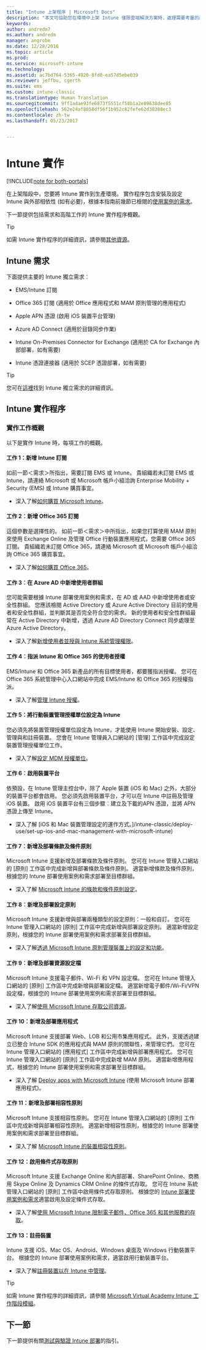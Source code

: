```yaml
---
title: "Intune 上架程序 | Microsoft Docs"
description: "本文可協助您在環境中上架 Intune 僅限雲端解決方案時，處理需要考量的所有詳細資訊。"
keywords: 
author: andredm7
ms.author: andredm
manager: angrobe
ms.date: 12/28/2016
ms.topic: article
ms.prod: 
ms.service: microsoft-intune
ms.technology: 
ms.assetid: ac7bd764-5365-4920-8fd0-ea57d5ebe039
ms.reviewer: jeffbu, cgerth
ms.suite: ems
ms.custom: intune-classic
ms.translationtype: Human Translation
ms.sourcegitcommit: 9ff1adae93fe6873f5551cf58b1a2e89638dee85
ms.openlocfilehash: 562e24af8058df56f1b952c82fefe62d38388ec3
ms.contentlocale: zh-tw
ms.lasthandoff: 05/23/2017


---
```


# <a name="intune-implementation"></a>Intune 實作

[!INCLUDE[note for both-portals](../includes/note-for-both-portals.md)]

在上架階段中，您要將 Intune 實作到生產環境。 實作程序包含安裝及設定 Intune 與外部相依性 (如有必要)，根據本指南前幾節已檢閱的[使用案例的需求](section-3-determine-use-case-requirements.md)。

下一節提供包括需求和高階工作的 Intune 實作程序概觀。

>[!TIP]
> 如需 Intune 實作程序的詳細資訊，請參閱[其他資源](additional-resources.md)。

## <a name="intune-requirements"></a>Intune 需求

下面提供主要的 Intune 獨立需求︰

-   EMS/Intune 訂閱

-   Office 365 訂閱 (適用於 Office 應用程式和 MAM 原則管理的應用程式)

-   Apple APN 憑證 (啟用 iOS 裝置平台管理)

-   Azure AD Connect (適用於目錄同步作業)

-   Intune On-Premises Connector for Exchange (適用於 CA for Exchange 內部部署，如有需要)

-   Intune 憑證連接器 (適用於 SCEP 憑證部署，如有需要)

>[!TIP]
> 您可在[這裡](/intune-classic/get-started/what-to-know-before-you-start-microsoft-intune)找到 Intune 獨立需求的詳細資訊。

## <a name="intune-implementation-process"></a>Intune 實作程序

### <a name="overview-of-implementation-tasks"></a>實作工作概觀

以下是實作 Intune 時，每項工作的概觀。

#### <a name="task-1-add-intune-subscription"></a>工作 1：新增 Intune 訂閱

如前一節＜需求＞所指出，需要訂閱 EMS 或 Intune。 貴組織若未訂閱 EMS 或 Intune，請連絡 Microsoft 或 Microsoft 帳戶小組洽詢 Enterprise Mobility + Security (EMS) 或 Intune 購買事宜。

-   深入了解[如何購買 Microsoft Intune](https://www.microsoft.com/cloud-platform/microsoft-intune-pricing)。

#### <a name="task-2-add-office-365-subscription"></a>工作 2︰新增 Office 365 訂閱

這個參數是選擇性的。 如前一節＜需求＞中所指出，如果您打算使用 MAM 原則來使用 Exchange Online 及管理 Office 行動裝置應用程式，您需要 Office 365 訂閱。 貴組織若未訂閱 Office 365，請連絡 Microsoft 或 Microsoft 帳戶小組洽詢 Office 365 購買事宜。

-   深入了解[如何購買 Office 365](https://products.office.com/business/compare-office-365-for-business-plans)。

#### <a name="task-3-add-users-groups-in-azure-ad"></a>工作 3︰在 Azure AD 中新增使用者群組

您可能需要根據 Intune 部署使用案例和需求，在 AD 或 AAD 中新增使用者或安全性群組。 您應該檢閱 Active Directory 或 Azure Active Directory 目前的使用者和安全性群組，並判斷其是否完全符合您的需求。 新的使用者和安全性群組最常在 Active Directory 中新增，透過 Azure AD Directory Connect 同步處理至 Azure Active Directory。

-   深入了解[新增使用者並授與 Intune 系統管理權限](/intune-classic/get-started/start-with-a-paid-subscription-to-microsoft-intune-step-3)。

#### <a name="task-4-assign-intune-and-office-365-user-licenses"></a>工作 4︰指派 Intune 和 Office 365 的使用者授權

EMS/Intune 和 Office 365 新產品的所有目標使用者，都要獲指派授權。 您可在 Office 365 系統管理中心入口網站中完成 EMS/Intune 和 Office 365 的授權指派。

-   深入了解[管理 Intune 授權](/intune-classic/get-started/start-with-a-paid-subscription-to-microsoft-intune-step-4)。

#### <a name="task-5-set-mobile-device-management-authority-to-intune"></a>工作 5：將行動裝置管理授權單位設定為 Intune

您必須先將裝置管理授權單位設定為 Intune，才能使用 Intune 開始安裝、設定、管理與和註冊裝置。 您會在 Intune 管理員入口網站的 [管理] 工作區中完成設定裝置管理授權單位工作。

-   深入了解[設定 MDM 授權單位](/intune-classic/deploy-use/prerequisites-for-enrollment#step-2-set-mdm-authority)。

#### <a name="task-6-enable-device-platforms"></a>工作 6︰啟用裝置平台

依預設，在 Intune 管理主控台中，除了 Apple 裝置 (iOS 和 Mac) 之外，大部分的裝置平台都會啟用。 您必須先啟用裝置平台，才可以在 Intune 中註冊及管理 iOS 裝置。 啟用 iOS 裝置平台有三個步驟︰建立及下載的APN 憑證，並將 APN 憑證上傳至 Intune。

-   深入了解 [iOS 和 Mac 裝置管理設定的運作方式。]/intune-classic/deploy-use/set-up-ios-and-mac-management-with-microsoft-intune)

#### <a name="task-7-add-and-deploy-terms-and-conditions-policies"></a>工作 7︰新增及部署條款及條件原則

Microsoft Intune 支援新增及部署條款及條件原則。 您可在 Intune 管理入口網站的 [原則] 工作區中完成新增與部署條款及條件原則。 適當新增條款及條件原則，根據您的 Intune 部署使用案例和需求部署至目標群組。

-   深入了解 [Microsoft Intune 的條款和條件原則設定](/intune-classic/deploy-use/terms-and-condition-policy-settings-in-microsoft-intune)。

#### <a name="task-8-add-and-deploy-configuration-policies"></a>工作 8︰新增及部署設定原則

Microsoft Intune 支援新增與部署兩種類型的設定原則：一般和自訂。 您可在 Intune 管理入口網站的 [原則] 工作區中完成新增與部署設定原則。 適當新增設定原則，根據您的 Intune 部署使用案例和需求部署至目標群組。

-   深入了解[透過 Microsoft Intune 原則管理裝置上的設定和功能](/intune-classic/deploy-use/manage-settings-and-features-on-your-devices-with-microsoft-intune-policies)。

#### <a name="task-9-add-and-deploy-resource-profiles"></a>工作 9︰新增及部署資源設定檔

Microsoft Intune 支援電子郵件、Wi-Fi 和 VPN 設定檔。 您可在 Intune 管理入口網站的 [原則] 工作區中完成新增與部署設定檔。 適當新增電子郵件/Wi-Fi/VPN 設定檔，根據您的 Intune 部署使用案例和需求部署至目標群組。

-   深入了解[使用 Microsoft Intune 存取公司資源](/intune-classic/deploy-use/enable-access-to-company-resources-with-microsoft-intune)。

#### <a name="task-10-add-and-deploy-apps"></a>工作 10：新增及部署應用程式

Microsoft Intune 支援部署 Web、LOB 和公用市集應用程式。 此外，支援透過建立已整合 Intune SDK 的應用程式與 MAM 原則的關聯性，來管理它們。 您可在 Intune 管理入口網站的 [應用程式] 工作區中完成新增與部署應用程式。 您可在 Intune 管理入口網站的 [原則] 工作區中完成新增 MAM 原則。 適當新增應用程式，根據您的 Intune 部署使用案例和需求部署至目標群組。

-   深入了解 [Deploy apps with Microsoft Intune](/intune-classic/deploy-use/deploy-apps) (使用 Microsoft Intune 部署應用程式)。

#### <a name="task-11-add-and-deploy-compliance-policies"></a>工作 11：新增及部署相容性原則

Microsoft Intune 支援相容性原則。 您可在 Intune 管理入口網站的 [原則] 工作區中完成新增與部署相容性原則。 適當新增相容性原則，根據您的 Intune 部署使用案例和需求部署至目標群組。

-   深入了解 [Microsoft Intune 的裝置相容性原則](/intune-classic/deploy-use/introduction-to-device-compliance-policies-in-microsoft-intune)。

#### <a name="task-12-enable-conditional-access-policies"></a>工作 12：啟用條件式存取原則

Microsoft Intune 支援 Exchange Online 和內部部署、SharePoint Online、商務用 Skype Online 及 Dynamics CRM Online 的條件式存取。 您可在 Intune 系統管理入口網站的 [原則] 工作區中啟用條件式存取原則。 根據您的 [Intune 部署使用案例和需求](section-3-determine-use-case-requirements.md)適當啟用及設定條件式存取。

-   深入了解[使用 Microsoft Intune 限制電子郵件、Office 365 和其他服務的存取](/intune-classic/deploy-use/restrict-access-to-email-and-o365-services-with-microsoft-intune)。

#### <a name="task-13-enroll-devices"></a>工作 13：註冊裝置

Intune 支援 iOS、Mac OS、Android、Windows 桌面及 Windows 行動裝置平台。 根據您的 Intune 部署使用案例和需求，適當啟用行動裝置平台。

-   深入了解[註冊裝置以在 Intune 中管理](/intune-classic/deploy-use/enroll-devices-in-microsoft-intune)。

>[!TIP]
> 如需 Intune 實作程序的詳細資訊，請參閱 [Microsoft Virtual Academy Intune 工作階段模組](https://mva.microsoft.com/training-courses/deploying-microsoft-enterprise-mobility-suite-16408?l=PPWNoZxvD_1404778676)。

## <a name="next-section"></a>下一節

下一節提供有關[測試與驗證 Intune 部署](section-9-test-and-validation.md)的指引。

